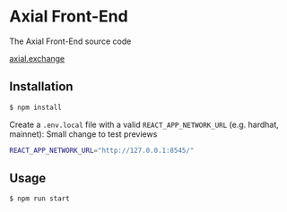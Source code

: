 # Axial Front-End

The Axial Front-End source code

[axial.exchange](https://axial.exchange/) 

## Installation

```bash
$ npm install
```

Create a `.env.local` file with a valid `REACT_APP_NETWORK_URL` (e.g. hardhat, mainnet):
Small change to test previews
```bash
REACT_APP_NETWORK_URL="http://127.0.0.1:8545/"
```
## Usage

```bash
$ npm run start
```

